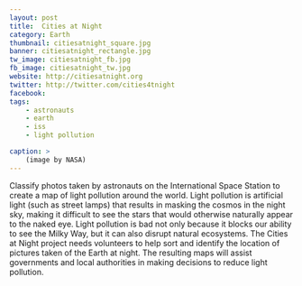 ```yaml
---
layout: post
title:  Cities at Night
category: Earth
thumbnail: citiesatnight_square.jpg
banner: citiesatnight_rectangle.jpg
tw_image: citiesatnight_fb.jpg
fb_image: citiesatnight_tw.jpg
website: http://citiesatnight.org
twitter: http://twitter.com/cities4tnight
facebook: 
tags: 
    - astronauts
    - earth
    - iss
    - light pollution

caption: >
    (image by NASA)
---
```

Classify photos taken by astronauts on the International Space Station to create a map of light pollution around the world. Light pollution is artificial light (such as street lamps) that results in masking the cosmos in the night sky, making it difficult to see the stars that would otherwise naturally appear to the naked eye. Light pollution is bad not only because it blocks our ability to see the Milky Way, but it can also disrupt natural ecosystems. The Cities at Night project needs volunteers to help sort and identify the location of pictures taken of the Earth at night. The resulting maps will assist governments and local authorities in making decisions to reduce light pollution.